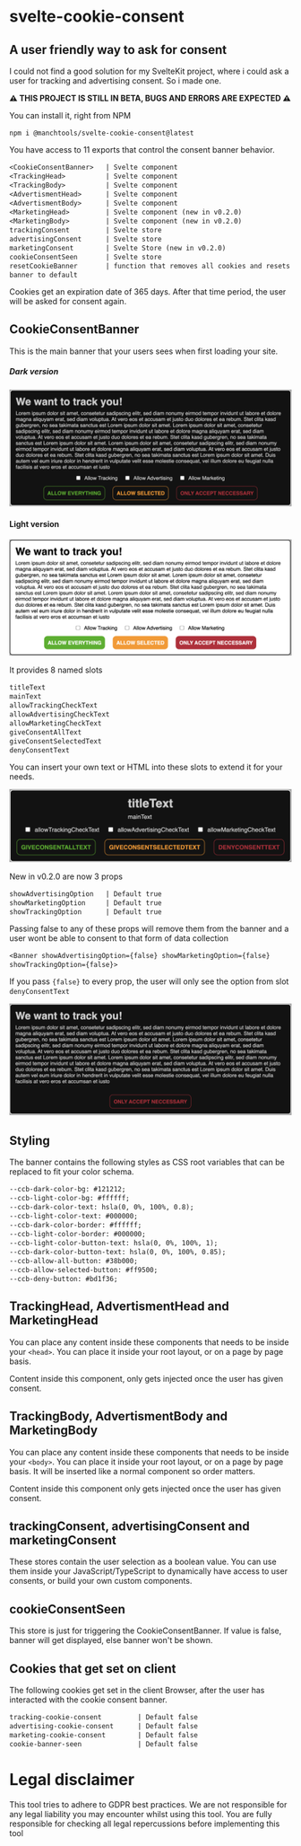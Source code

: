 # svelte-cookie-consent

## A user friendly way to ask for consent

I could not find a good solution for my SvelteKit project, where i could ask a user for tracking and advertising consent. So i made one.

**⚠️ THIS PROJECT IS STILL IN BETA, BUGS AND ERRORS ARE EXPECTED ⚠️**

You can install it, right from NPM

    npm i @manchtools/svelte-cookie-consent@latest

You have access to 11 exports that control the consent banner behavior.

```
<CookieConsentBanner>   | Svelte component
<TrackingHead>          | Svelte component
<TrackingBody>          | Svelte component
<AdvertismentHead>      | Svelte component
<AdvertismentBody>      | Svelte component
<MarketingHead>         | Svelte component (new in v0.2.0)
<MarketingBody>         | Svelte component (new in v0.2.0)
trackingConsent         | Svelte store
advertisingConsent      | Svelte store
marketingConsent        | Svelte Store (new in v0.2.0)
cookieConsentSeen       | Svelte store
resetCookieBanner       | function that removes all cookies and resets banner to default
```

Cookies get an expiration date of 365 days. After that time period, the user will be asked for consent again.

## CookieConsentBanner

This is the main banner that your users sees when first loading your site.

##### Dark version

![Cookie consent banner for users with dark preference](screenshots/consentBannerv2dark.png)

#### Light version

![Cookie consent banner for users with light preference](screenshots/consentBannerv2light.png)

It provides 8 named slots

```
titleText
mainText
allowTrackingCheckText
allowAdvertisingCheckText
allowMarketingCheckText
giveConsentAllText
giveConsentSelectedText
denyConsentText
```

You can insert your own text or HTML into these slots to extend it for your needs.

![Cookie consent banner for users with dark preference, that shows all the named slots](screenshots/consentBannerSlotDescriptions.png)

New in v0.2.0 are now 3 props

```
showAdvertisingOption   | Default true
showMarketingOption     | Default true
showTrackingOption      | Default true
```

Passing false to any of these props will remove them from the banner and a user wont be able to consent to that form of data collection

```
<Banner showAdvertisingOption={false} showMarketingOption={false} showTrackingOption={false}>
```

If you pass `{false}` to every prop, the user will only see the option from slot `denyConsentText`

![Cookie consent banner for users with dark preference and all optional data collection disabled](screenshots/consentBannerOnlyNeccessary.png)

## Styling

The banner contains the following styles as CSS root variables that can be replaced to fit your color schema.

```
--ccb-dark-color-bg: #121212;
--ccb-light-color-bg: #ffffff;
--ccb-dark-color-text: hsla(0, 0%, 100%, 0.8);
--ccb-light-color-text: #000000;
--ccb-dark-color-border: #ffffff;
--ccb-light-color-border: #000000;
--ccb-light-color-button-text: hsla(0, 0%, 100%, 1);
--ccb-dark-color-button-text: hsla(0, 0%, 100%, 0.85);
--ccb-allow-all-button: #38b000;
--ccb-allow-selected-button: #ff9500;
--ccb-deny-button: #bd1f36;
```

## TrackingHead, AdvertismentHead and MarketingHead

You can place any content inside these components that needs to be inside your `<head>`.
You can place it inside your root layout, or on a page by page basis.

Content inside this component, only gets injected once the user has given consent.

## TrackingBody, AdvertismentBody and MarketingBody

You can place any content inside these components that needs to be inside your `<body>`.
You can place it inside your root layout, or on a page by page basis.
It will be inserted like a normal component so order matters.

Content inside this component only gets injected once the user has given consent.

## trackingConsent, advertisingConsent and marketingConsent

These stores contain the user selection as a boolean value.
You can use them inside your JavaScript/TypeScript to dynamically have access to user consents, or build your own custom components.

## cookieConsentSeen

This store is just for triggering the CookieConsentBanner.
If value is false, banner will get displayed, else banner won't be shown.

## Cookies that get set on client

The following cookies get set in the client Browser, after the user has interacted with the cookie consent banner.

```
tracking-cookie-consent         | Default false
advertising-cookie-consent      | Default false
marketing-cookie-consent        | Default false
cookie-banner-seen              | Default false
```

# Legal disclaimer

This tool tries to adhere to GDPR best practices. We are not responsible for any legal liability you may encounter whilst using this tool. You are fully responsible for checking all legal repercussions before implementing this tool
